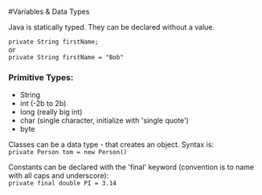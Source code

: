 #Variables & Data Types

Java is statically typed.  They can be declared without a value. 

`private String firstName;`  
or  
`private String firstName = "Bob"`

### Primitive Types:

- String
- int (-2b to 2b)
- long (really big int)
- char (single character, initialize with 'single quote')
- byte

Classes can be a data type - that creates an object.  Syntax is:  
`private Person tom = new Person()`

Constants can be declared with the 'final' keyword (convention is to name with all caps and underscore):  
`private final double PI = 3.14`

